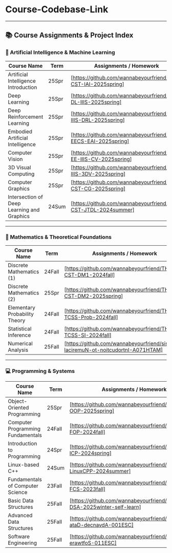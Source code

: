 # Course-Codebase-Link

---

## 📚 Course Assignments & Project Index

### 🧠 Artificial Intelligence & Machine Learning
| Course Name                                      | Term   | Assignments / Homework                                                                 | Project                                                                 |
| ------------------------------------------------ | ------ | -------------------------------------------------------------------------------------- | ----------------------------------------------------------------------- |
| Artificial Intelligence Introduction                      | 25Spr  | [https://github.com/wannabeyourfriend/THU-CST-IAI-2025spring]       | N/A                                                                     |
| Deep Learning                                | 25Spr  | [https://github.com/wannabeyourfriend/THU-DL-IIIS-2025spring]       | N/A                                                                     |
| Deep Reinforcement Learning                  | 25Spr  | [https://github.com/wannabeyourfriend/THU-IIIS-DRL-2025spring]     | [https://github.com/wannabeyourfriend/EgoReasoner]   |
| Embodied Artificial Intelligence             | 25Spr  | [https://github.com/wannabeyourfriend/PKU-EECS-EAI-2025spring]     | N/A                                                                     |
| Computer Vision                              | 25Spr  | [https://github.com/wannabeyourfriend/THU-EE-IIIS-CV-2025spring] | [https://github.com/wannabeyourfriend/EgoHOI]             |
| 3D Visual Computing                          | 25Spr  | [https://github.com/wannabeyourfriend/THU-IIIS-3DV-2025spring]     | [https://github.com/wannabeyourfriend/3D-Visual-Computing-Project] |
| Computer Graphics                            | 25Spr  | [https://github.com/wannabeyourfriend/THU-CST-CG-2025spring]         | [https://github.com/wannabeyourfriend/Jitter-5th-human-skeleton-prediction-track] |
| Intersection of Deep Learning and Graphics   | 24Sum  | [https://github.com/wannabeyourfriend/THU-CST-JTDL-2024summer]     | N/A                                                                     |

---

### 📐 Mathematics & Theoretical Foundations
| Course Name                          | Term   | Assignments / Homework                                                                 | Project                                                                 |
| ------------------------------------ | ------ | -------------------------------------------------------------------------------------- | ----------------------------------------------------------------------- |
| Discrete Mathematics (1)         | 24Fall | [https://github.com/wannabeyourfriend/THU-CST-DM1-2024fall]         | [https://github.com/wannabeyourfriend/Wanghao-algorithm-Lab] |
| Discrete Mathematics (2)         | 25Spr  | [https://github.com/wannabeyourfriend/THU-CST-DM2-2025spring]       | N/A                                                                     |
| Elementary Probability Theory    | 24Fall | [https://github.com/wannabeyourfriend/THU-TCSS-Prob-2024fall]     | N/A                                                                     |
| Statistical Inference            | 24Fall | [https://github.com/wannabeyourfriend/THU-TCSS-SI-2024fall]         | N/A                                                                     |
| Numerical Analysis | 25Fall | [https://github.com/wannabeyourfriend/sisylanA-laciremuN-ot-noitcudortnI-A071HTAM] | N/A |

---

### 💻 Programming & Systems
| Course Name                          | Term   | Assignments / Homework                                                                 | Project                                                                 |
| ------------------------------------ | ------ | -------------------------------------------------------------------------------------- | ----------------------------------------------------------------------- |
| Object-Oriented Programming      | 25Spr  | [https://github.com/wannabeyourfriend/THU-CST-OOP-2025spring]       | [https://github.com/wannabeyourfriend/OOP-project]   |
| Computer Programming Fundamentals| 24Fall | [https://github.com/wannabeyourfriend/THU-CST-FOP-2024fall]         | [https://github.com/wannabeyourfriend/Human-Resource-Machine] |
| Introduction to Programming      | 24Spr  | [https://github.com/wannabeyourfriend/THU-CST-ICP-2024spring]       | [https://github.com/wannabeyourfriend/UNO-card-game-EasyX] |
| Linux-based C++                  | 24Sum  | [https://github.com/wannabeyourfriend/THU-CST-LinuxCPP-2024summer] | [https://github.com/wannabeyourfriend/linux-cpp-server-lab] |
| Fundamentals of Computer Science | 23Fall | [https://github.com/wannabeyourfriend/THU-CST-FCS-2023fall]         | N/A                                                                     |
| Basic Data Structures  | 25Fall  | [https://github.com/wannabeyourfriend/PKU-EECS-DSA-2025winter-self-learn] | N/A |
| Advanced Data Structures | 25Fall | [https://github.com/wannabeyourfriend/serutcurts-ataD-decnavdA-001ESC] | N/A |
| Software Engineering | 25Fall | [https://github.com/wannabeyourfriend/gnireenignE-erawtfoS-011ESC] | N/A |
